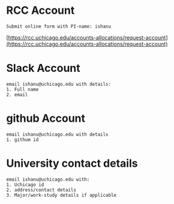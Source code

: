 # RCC Account
    Submit online form with PI-name: ishanu
    
[https://rcc.uchicago.edu/accounts-allocations/request-account](https://rcc.uchicago.edu/accounts-allocations/request-account)

# Slack Account
    email ishanu@uchicago.edu with details:
    1. Full name
    2. email
    
# github Account
    email ishanu@uchicago.edu with details
    1. githum id

# University contact details
    email ishanu@uchicago.edu with:
    1. Uchicago id
    2. address/contact details
    3. Major/work-study details if applicable

